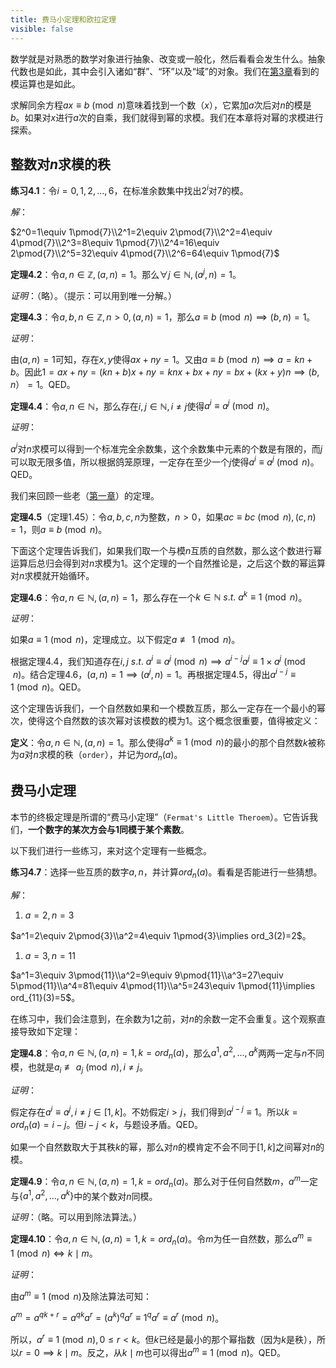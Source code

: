 ```yaml
---
title: 费马小定理和欧拉定理
visible: false
---
```


数学就是对熟悉的数学对象进行抽象、改变或一般化，然后看看会发生什么。抽象代数也是如此，其中会引入诸如“群”、“环”以及“域”的对象。我们在[第3章](../modulo)看到的模运算也是如此。

求解同余方程$ax\equiv b\pmod{n}$意味着找到一个数（$x$），它累加$a$次后对$n$的模是$b$。如果对$x$进行$a$次的自乘，我们就得到幂的求模。我们在本章将对幂的求模进行探索。

## 整数对$n$求模的秩

**练习4.1**：令$i=0, 1, 2, ..., 6$，在标准余数集中找出$2^i$对$7$的模。

*解*：

$2^0=1\equiv 1\pmod{7}\\2^1=2\equiv 2\pmod{7}\\2^2=4\equiv 4\pmod{7}\\2^3=8\equiv 1\pmod{7}\\2^4=16\equiv 2\pmod{7}\\2^5=32\equiv 4\pmod{7}\\2^6=64\equiv 1\pmod{7}$

**定理4.2**：令$a, n\in \mathbb{Z}, (a, n)=1$。那么$\forall j\in\mathbb{N}, (a^j, n)=1$。

*证明*：（略）。（提示：可以用到唯一分解。）

**定理4.3**：令$a, b, n\in\mathbb{Z}, n\gt 0, (a, n)=1$，那么$a\equiv b\pmod{n}\implies (b, n)=1$。

*证明*：

由$(a, n)=1$可知，存在$x, y$使得$ax+ny=1$。又由$a\equiv b\pmod{n}\implies a=kn+b$。因此$1=ax+ny=(kn+b)x+ny=knx+bx+ny=bx+(kx+y)n\implies (b, n）=1$。QED。

**定理4.4**：令$a, n\in\mathbb{N}$，那么存在$i, j\in\mathbb{N}, i\ne j$使得$a^i\equiv a^j\pmod{n}$。

*证明*：

$a^i$对$n$求模可以得到一个标准完全余数集，这个余数集中元素的个数是有限的，而$j$可以取无限多值，所以根据鸽笼原理，一定存在至少一个$j$使得$a^i\equiv a^j\pmod{n}$。QED。

我们来回顾一些老（[第一章](../divide)）的定理。

**定理4.5**（定理1.45）：令$a, b, c, n$为整数，$n\gt0$，如果$ac\equiv bc\pmod{n}, (c, n)=1$，则$a\equiv b\pmod{n}$。

下面这个定理告诉我们，如果我们取一个与模$n$互质的自然数，那么这个数进行幂运算后总归会得到对$n$求模为1。这个定理的一个自然推论是，之后这个数的幂运算对$n$求模就开始循环。

**定理4.6**：令$a, n\in\mathbb{N}, (a, n)=1$，那么存在一个$k\in\mathbb{N}\:s.t.\:a^k\equiv 1\pmod{n}$。

*证明*：

如果$a\equiv 1\pmod{n}$，定理成立。以下假定$a\not\equiv 1\pmod{n}$。

根据定理4.4，我们知道存在$i, j\:s.t.\:a^i\equiv a^j\pmod{n}\implies a^{i-j}a^j\equiv 1\times a^j\pmod{n}$。结合定理4.6，$(a, n)=1\implies (a^j, n)=1$。再根据定理4.5，得出$a^{i-j}\equiv 1\pmod{n}$。QED。

这个定理告诉我们，一个自然数如果和一个模数互质，那么一定存在一个最小的幂次，使得这个自然数的该次幂对该模数的模为1。这个概念很重要，值得被定义：

**定义**：令$a, n\in \mathbb{N}, (a, n)=1$。那么使得$a^k\equiv 1\pmod{n}$的最小的那个自然数$k$被称为$a$对$n$求模的秩（`order`），并记为$ord_n(a)$。

## 费马小定理

本节的终极定理是所谓的“费马小定理”（`Fermat's Little Theroem`）。它告诉我们，**一个数字的某次方会与1同模于某个素数**。

以下我们进行一些练习，来对这个定理有一些概念。

**练习4.7**：选择一些互质的数字$a, n$，并计算$ord_n(a)$。看看是否能进行一些猜想。

*解*：

1. $a=2, n=3$

$a^1=2\equiv 2\pmod{3}\\a^2=4\equiv 1\pmod{3}\implies ord_3(2)=2$。

1. $a=3, n=11$

$a^1=3\equiv 3\pmod{11}\\a^2=9\equiv 9\pmod{11}\\a^3=27\equiv 5\pmod{11}\\a^4=81\equiv 4\pmod{11}\\a^5=243\equiv 1\pmod{11}\implies ord_{11}(3)=5$。

在练习中，我们会注意到，在余数为1之前，对$n$的余数一定不会重复。这个观察直接导致如下定理：

**定理4.8**：令$a, n\in\mathbb{N}, (a, n)=1, k=ord_n(a)$，那么$a^1, a^2, ..., a^k$两两一定与$n$不同模，也就是$a_i\not\equiv a_j\pmod{n}, i\ne j$。

*证明*：

假定存在$a^i\equiv a^j, i\ne j\in [1, k]$。不妨假定$i\gt j$，我们得到$a^{i-j}\equiv 1$。所以$k=ord_n(a)=i-j$。但$i-j\lt k$，与题设矛盾。QED。

如果一个自然数取大于其秩$k$的幂，那么对$n$的模肯定不会不同于$[1, k]$之间幂对$n$的模。

**定理4.9**：令$a, n\in\mathbb{N}, (a, n)=1, k=ord_n(a)$。那么对于任何自然数$m$，$a^m$一定与$\{a^1, a^2, ..., a^k\}$中的某个数对$n$同模。

*证明*：（略。可以用到除法算法。）

**定理4.10**：令$a, n\in\mathbb{N}, (a, n)=1, k=ord_n(a)$。令$m$为任一自然数，那么$a^m\equiv 1\pmod{n} \iff k\mid m$。

*证明*：

由$a^m\equiv 1\pmod{n}$及除法算法可知：

$a^m=a^{qk+r}=a^{qk}a^r=(a^k)^qa^r\equiv 1^qa^r\equiv a^r\pmod{n}$。

所以，$a^r\equiv 1\pmod{n}, 0\le r\lt k$。但$k$已经是最小的那个幂指数（因为$k$是秩），所以$r=0\implies k\mid m$。反之，从$k\mid m$也可以得出$a^m\equiv 1\pmod{n}$。QED。